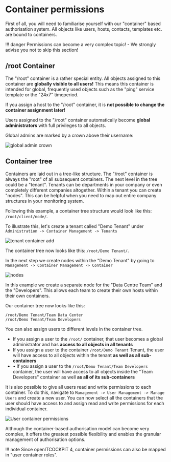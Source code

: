 # Container permissions

First of all, you will need to familiarise yourself with our "container" based authorisation system. All objects like users, hosts, contacts, templates etc. are bound to containers.

!!! danger 
    Permissions can become a very complex topic! - We strongly advise you not to skip this section!

## /root Container

The "/root" container is a rather special entity. All objects assigned to this container are **globally visible to all users!** This means this container is intended for global, frequently used objects such as the "ping" service template or the "24x7" timeperiod.

If you assign a host to the "/root" container, it is **not possible to change the container assignment later!**

Users assigned to the "/root" container automatically become **global administrators** with full privileges to all objects.

Global admins are marked by a crown above their username: 

![global admin crown](/images/openITCOCKPIT-global-administrator.png)

## Container tree

Containers are laid out in a tree-like structure. The "/root" container is always the "root" of all subsequent containers. The next level in the tree could be a "tenant". Tenants can be departments in your company or even completely different companies altogether. Within a tenant you can create "nodes". This can be helpful when you need to map out entire company structures in your monitoring system.

Following this example, a container tree structure would look like this: `/root/client/node/`.

To illustrate this, let's create a tenant called "Demo Tenant" under `Administration -> Container Management -> Tenants`

![tenant container add](/images/openITCOCKPIT-First-Tenant.png)

The container tree now looks like this: `/root/Demo Tenant/`.

In the next step we create nodes within the "Demo Tenant" by going to `Management -> Container Management -> Container`

![nodes](/images/openITCOCKPIT_container_nodes.png)

In this example we create a separate node for the "Data Centre Team" and the "Developers". This allows each team to create their own hosts within their own containers.

Our container tree now looks like this:

```
/root/Demo Tenant/Team Data Center
/root/Demo Tenant/Team Developers
```

You can also assign users to different levels in the container tree.

- If you assign a user to the `/root/` container, that user becomes a global administrator and has **access to all objects in all tenants**
- If you assign a user to the container `/root/Demo Tenant` Tenant, the user will have access to all objects within the tenant **as well as all sub-containers**
- •	If you assign a user to the `/root/Demo Tenant/Team Developers` container, the user will have access to all objects inside the "Team Developers" container as well **as all of its sub-containers**

It is also possible to give all users read and write permissions to each container. To do this, navigate to `Management -> User Management -> Manage Users` and create a new user. You can now select all the containers that the user should have access to and assign read and write permissions for each individual container.

![User container permissions](/images/openITCOCKPIT-user-container-permissions.png)

Although the container-based authorisation model can become very complex, it offers the greatest possible flexibility and enables the granular management of authorisation options.

!!! note
    Since openITCOCKPIT 4, container permissions can also be mapped in "user container roles".
